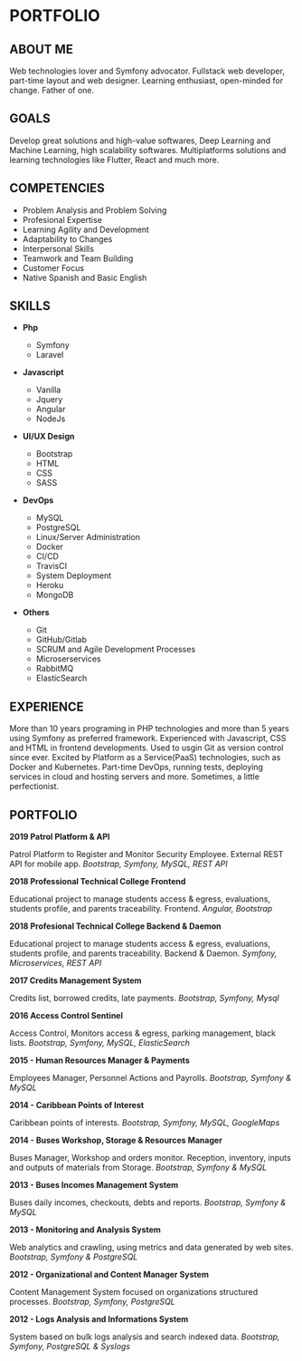 # PORTFOLIO

## ABOUT ME

Web technologies lover and Symfony advocator. Fullstack web developer, part-time layout and web designer. Learning enthusiast, open-minded for change. Father of one.

## GOALS

Develop great solutions and high-value softwares, Deep Learning and Machine Learning, high scalability softwares. Multiplatforms solutions and learning technologies like Flutter, React and much more.

## COMPETENCIES

- Problem Analysis and Problem Solving
- Profesional Expertise
- Learning Agility and Development
- Adaptability to Changes
- Interpersonal Skills
- Teamwork and Team Building
- Customer Focus
- Native Spanish and Basic English

## SKILLS

- **Php**
  - Symfony
  - Laravel

- **Javascript**
  - Vanilla
  - Jquery
  - Angular
  - NodeJs

- **UI/UX Design**
  - Bootstrap
  - HTML
  - CSS
  - SASS

- **DevOps**
  - MySQL
  - PostgreSQL
  - Linux/Server Administration
  - Docker
  - CI/CD
  - TravisCI
  - System Deployment
  - Heroku
  - MongoDB

- **Others**
  - Git
  - GitHub/Gitlab
  - SCRUM and Agile Development Processes
  - Microserservices
  - RabbitMQ
  - ElasticSearch

## EXPERIENCE

More than 10 years programing in PHP technologies and more than 5 years using Symfony as preferred framework. Experienced with Javascript, CSS and HTML in frontend developments. Used to usgin Git as version control since ever. Excited by Platform as a Service(PaaS) technologies, such as Docker and Kubernetes. Part-time DevOps, running tests, deploying services in cloud and hosting servers and more. Sometimes, a little perfectionist.


## PORTFOLIO

**2019 Patrol Platform & API**

Patrol Platform to Register and Monitor Security Employee. External REST API for mobile app.
_Bootstrap, Symfony, MySQL, REST API_

**2018 Professional Technical College Frontend**

Educational project to manage students access & egress, evaluations, students profile, and parents traceability. Frontend.
_Angular, Bootstrap_

**2018 Profesional Technical College Backend & Daemon**

Educational project to manage students access & egress, evaluations, students profile, and parents traceability. Backend & Daemon.
_Symfony, Microservices, REST API_

**2017 Credits Management System**

Credits list, borrowed credits, late payments.
_Bootstrap, Symfony, Mysql_

**2016 Access Control Sentinel**

Access Control, Monitors access & egress, parking management, black lists.
_Bootstrap, Symfony, MySQL, ElasticSearch_

**2015 - Human Resources Manager & Payments**

Employees Manager, Personnel Actions and Payrolls.
_Bootstrap, Symfony & MySQL_

**2014 - Caribbean Points of Interest**

Caribbean points of interests.
_Bootstrap, Symfony, MySQL, GoogleMaps_

**2014 - Buses Workshop, Storage & Resources Manager**

Buses Manager, Workshop and orders monitor. Reception, inventory, inputs and outputs of materials from Storage.
_Bootstrap, Symfony & MySQL_

**2013 - Buses Incomes Management System**

Buses daily incomes, checkouts, debts and reports.
_Bootstrap, Symfony & MySQL_

**2013 - Monitoring and Analysis System**

Web analytics and crawling, using metrics and data generated by web sites.
_Bootstrap, Symfony & PostgreSQL_

**2012 - Organizational and Content Manager System**

Content Management System focused on organizations structured processes.
_Bootstrap, Symfony, PostgreSQL_

**2012 - Logs Analysis and Informations System**

System based on bulk logs analysis and search indexed data.
_Bootstrap, Symfony, PostgreSQL & Syslogs_
